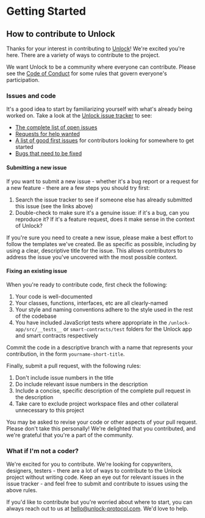 # Getting Started

## How to contribute to Unlock

Thanks for your interest in contributing to [Unlock](https://unlock-protocol.com/)! We're excited you're here. There are a variety of ways to contribute to the project.

We want Unlock to be a community where everyone can contribute. Please see the [Code of Conduct](CODE_OF_CONDUCT.md) for some rules that govern everyone's participation. 

### Issues and code

It's a good idea to start by familiarizing yourself with what's already being worked on. Take a look at the [Unlock issue tracker](https://github.com/unlock-protocol/unlock/issues) to see:

* [The complete list of open issues](https://github.com/unlock-protocol/unlock/issues)
* [Requests for help wanted](https://github.com/unlock-protocol/unlock/issues?q=is%3Aissue+is%3Aopen+label%3A%22help+wanted%22)
* [A list of good first issues](https://github.com/unlock-protocol/unlock/issues?q=is%3Aissue+is%3Aopen+label%3A%22good+first+issue%22) for contributors looking for somewhere to get started
* [Bugs that need to be fixed](https://github.com/unlock-protocol/unlock/issues?q=is%3Aissue+is%3Aopen+label%3Abug)

#### Submitting a new issue

If you want to submit a new issue - whether it's a bug report or a request for a new feature - there are a few steps you should try first:

1. Search the issue tracker to see if someone else has already submitted this issue (see the links above)
2. Double-check to make sure it's a genuine issue: if it's a bug, can you reproduce it? If it's a feature request, does it make sense in the context of Unlock?

If you're sure you need to create a new issue, please make a best effort to follow the templates we've created. Be as specific as possible, including by using a clear, descriptive title for the issue. This allows contributors to address the issue you've uncovered with the most possible context.

#### Fixing an existing issue

When you're ready to contribute code, first check the following:

1. Your code is well-documented
2. Your classes, functions, interfaces, etc are all clearly-named
3. Your style and naming conventions adhere to the style used in the rest of the codebase
4. You have included JavaScript tests where appropriate in the `/unlock-app/src/__tests__` or `smart-contracts/test` folders for the Unlock app and smart contracts respectively

Commit the code in a descriptive branch with a name that represents your contribution, in the form `yourname-short-title`.

Finally, submit a pull request, with the following rules:

1. Don't include issue numbers in the title
2. Do include relevant issue numbers in the description
3. Include a concise, specific description of the complete pull request in the description
4. Take care to exclude project workspace files and other collateral unnecessary to this project 

You may be asked to revise your code or other aspects of your pull request. Please don't take this personally! We're delighted that you contributed, and we're grateful that you're a part of the community.

### What if I'm not a coder?

We're excited for you to contribute. We're looking for copywriters, designers, testers - there are a lot of ways to contribute to the Unlock project without writing code. Keep an eye out for relevant issues in the issue tracker - and feel free to submit and contribute to issues using the above rules.

If you'd like to contribute but you're worried about where to start, you can always reach out to us at [hello@unlock-protocol.com](mailto:hello@unlock-protocol.com). We'd love to help. 